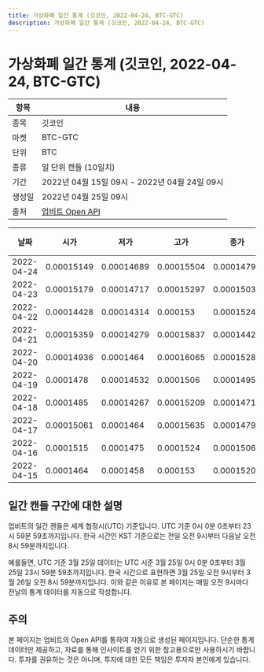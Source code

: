 ```yaml
---
title: 가상화폐 일간 통계 (깃코인, 2022-04-24, BTC-GTC)
description: 가상화폐 일간 통계 (깃코인, 2022-04-24, BTC-GTC)
---
```



가상화폐 일간 통계 (깃코인, 2022-04-24, BTC-GTC)
===

|항목|내용|
|--|--|
|종목|깃코인|
|마켓|BTC-GTC|
|단위|BTC|
|종류|일 단위 캔들 (10일치)|
|기간|2022년 04월 15일 09시 - 2022년 04월 24일 09시|
|생성일|2022년 04월 25일 09시|
|출처|[업비트 Open API](https://docs.upbit.com)|


|날짜|시가|저가|고가|종가|비고|
|--|--|--|--|--|--|
|2022-04-24|0.00015149|0.00014689|0.00015504|0.0001479|    |
|2022-04-23|0.00015179|0.00014717|0.00015297|0.00015031|    |
|2022-04-22|0.00014428|0.00014314|0.000153|0.0001524|    |
|2022-04-21|0.00015359|0.00014279|0.00015837|0.00014428|    |
|2022-04-20|0.00014936|0.0001464|0.00016065|0.00015285|    |
|2022-04-19|0.0001478|0.00014532|0.0001506|0.00014952|    |
|2022-04-18|0.0001485|0.00014267|0.00015209|0.00014715|    |
|2022-04-17|0.00015061|0.0001464|0.00015635|0.0001479|    |
|2022-04-16|0.0001515|0.0001475|0.0001524|0.0001506|    |
|2022-04-15|0.0001464|0.0001458|0.000153|0.00015209|    |


일간 캔들 구간에 대한 설명
---


업비트의 일간 캔들은 세계 협정시(UTC) 기준입니다. 
UTC 기준 0시 0분 0초부터 23시 59분 59초까지입니다. 
한국 시간인 KST 기준으로는 전일 오전 9시부터 다음날 오전 8시 59분까지입니다. 


예를들면, UTC 기준 3월 25일 데이터는 UTC 시준 3월 25일 0시 0분 0초부터 3월 25일 23시 59분 59초까지입니다. 
한국 시간으로 표현하면 3월 25일 오전 9시부터 3월 26일 오전 8시 59분까지입니다. 
이와 같은 이유로 본 페이지는 매일 오전 9시마다 전날의 통계 데이터를 자동으로 작성합니다. 


주의
---


본 페이지는 업비트의 Open API를 통하여 자동으로 생성된 페이지입니다. 
단순한 통계 데이터만 제공하고, 자료를 통해 인사이트를 얻기 위한 참고용으로만 사용하시기 바랍니다. 
투자를 권유하는 것은 아니며, 투자에 대한 모든 책임은 투자자 본인에게 있습니다. 
